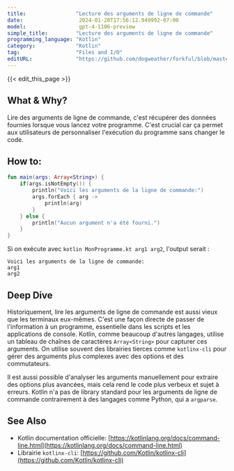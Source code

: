 ```yaml
---
title:                "Lecture des arguments de ligne de commande"
date:                  2024-01-20T17:56:12.949992-07:00
model:                 gpt-4-1106-preview
simple_title:         "Lecture des arguments de ligne de commande"
programming_language: "Kotlin"
category:             "Kotlin"
tag:                  "Files and I/O"
editURL:              "https://github.com/dogweather/forkful/blob/master/content/fr/kotlin/reading-command-line-arguments.md"
---
```


{{< edit_this_page >}}

## What & Why?
Lire des arguments de ligne de commande, c'est récupérer des données fournies lorsque vous lancez votre programme. C'est crucial car ça permet aux utilisateurs de personnaliser l'exécution du programme sans changer le code.

## How to:

```kotlin
fun main(args: Array<String>) {
    if(args.isNotEmpty()) {
        println("Voici les arguments de la ligne de commande:")
        args.forEach { arg ->
            println(arg)
        }
    } else {
        println("Aucun argument n'a été fourni.")
    }
}
```

Si on exécute avec `kotlin MonProgramme.kt arg1 arg2`, l'output serait :
```
Voici les arguments de la ligne de commande:
arg1
arg2
```

## Deep Dive
Historiquement, lire les arguments de ligne de commande est aussi vieux que les terminaux eux-mêmes. C'est une façon directe de passer de l'information à un programme, essentielle dans les scripts et les applications de console. Kotlin, comme beaucoup d'autres langages, utilise un tableau de chaînes de caractères `Array<String>` pour capturer ces arguments. On utilise souvent des librairies tierces comme `kotlinx-cli` pour gérer des arguments plus complexes avec des options et des commutateurs.

Il est aussi possible d'analyser les arguments manuellement pour extraire des options plus avancées, mais cela rend le code plus verbeux et sujet à erreurs. Kotlin n'a pas de library standard pour les arguments de ligne de commande contrairement à des langages comme Python, qui a `argparse`.

## See Also
- Kotlin documentation officielle: [https://kotlinlang.org/docs/command-line.html](https://kotlinlang.org/docs/command-line.html)
- Librairie `kotlinx-cli`: [https://github.com/Kotlin/kotlinx-cli](https://github.com/Kotlin/kotlinx-cli)